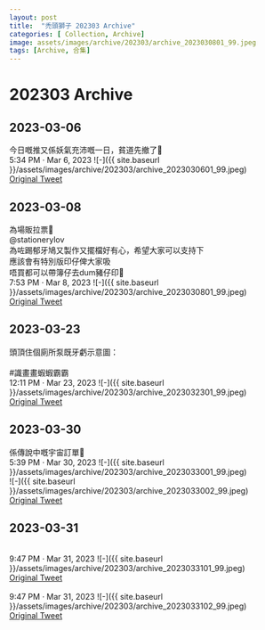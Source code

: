 ```yaml
---
layout: post
title:  "禿頭獅子 202303 Archive"
categories: [ Collection, Archive]
image: assets/images/archive/202303/archive_2023030801_99.jpeg
tags: [Archive, 合集]
---
```

# 202303 Archive

## 2023-03-06
今日嘅推又係妖氣充沛嘅一日，貧道先撤了🫡<br>
5:34 PM · Mar 6, 2023
![-]({{ site.baseurl }}/assets/images/archive/202303/archive_2023030601_99.jpeg)<br>
<a href="https://twitter.com/Kyutori1/status/1632675996678905856">Original Tweet</a><br>


## 2023-03-08
為場販拉票🫡<br>
@stationerylov<br>
 為咗踢郁牙鳩又製作又擺檔好有心，希望大家可以支持下<br>
應該會有特別版印仔俾大家吸<br>
唔買都可以帶簿仔去dum豬仔印🫡<br>
7:53 PM · Mar 8, 2023
![-]({{ site.baseurl }}/assets/images/archive/202303/archive_2023030801_99.jpeg)<br>
<a href="https://twitter.com/Kyutori1/status/1633435833788411904">Original Tweet</a><br>


## 2023-03-23
頭頂住個廁所泵既牙虧示意圖：<br>
<br>
#識畫畫蝦蝦霸霸<br>
12:11 PM · Mar 23, 2023
![-]({{ site.baseurl }}/assets/images/archive/202303/archive_2023032301_99.jpeg)<br>
<a href="https://twitter.com/Kyutori1/status/1638755244896301057">Original Tweet</a><br>


## 2023-03-30
係傳說中嘅宇宙訂單🫡<br>
5:39 PM · Mar 30, 2023
![-]({{ site.baseurl }}/assets/images/archive/202303/archive_2023033001_99.jpeg)<br>
![-]({{ site.baseurl }}/assets/images/archive/202303/archive_2023033002_99.jpeg)<br>
<a href="https://twitter.com/Kyutori1/status/1641374632627548160">Original Tweet</a><br>


## 2023-03-31
<br>
9:47 PM · Mar 31, 2023
![-]({{ site.baseurl }}/assets/images/archive/202303/archive_2023033101_99.jpeg)<br>
<a href="https://twitter.com/Kyutori1/status/1641799289621078018">Original Tweet</a><br>

<br>
9:47 PM · Mar 31, 2023
![-]({{ site.baseurl }}/assets/images/archive/202303/archive_2023033102_99.jpeg)<br>
<a href="https://twitter.com/Kyutori1/status/1641799437239611398">Original Tweet</a><br>